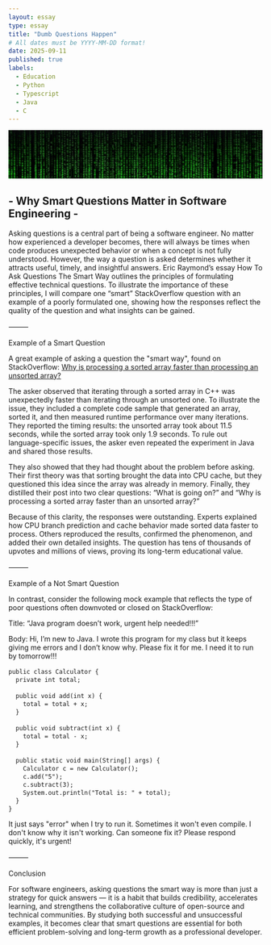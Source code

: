 ```yaml
---
layout: essay
type: essay
title: "Dumb Questions Happen"
# All dates must be YYYY-MM-DD format!
date: 2025-09-11
published: true
labels:
  - Education
  - Python
  - Typescript
  - Java
  - C
---
```



<div class="essay-page">
  <img src="../img/essays/matrix1.jpeg" class="essay-header-img" alt="Matrix Banner">
</div>

<div class="text-center">
  <h2> - Why Smart Questions Matter in Software Engineering - </h2>
</div>

Asking questions is a central part of being a software engineer. No matter how experienced a developer becomes, there will always be times when code produces unexpected behavior or when a concept is not fully understood. However, the way a question is asked determines whether it attracts useful, timely, and insightful answers. Eric Raymond’s essay How To Ask Questions The Smart Way outlines the principles of formulating effective technical questions. To illustrate the importance of these principles, I will compare one “smart” StackOverflow question with an example of a poorly formulated one, showing how the responses reflect the quality of the question and what insights can be gained.

⸻

Example of a Smart Question

A great example of asking a question the "smart way", found on StackOverflow: [Why is processing a sorted array faster than processing an unsorted array?](https://stackoverflow.com/questions/11227809/why-is-processing-a-sorted-array-faster-than-processing-an-unsorted-array)

The asker observed that iterating through a sorted array in C++ was unexpectedly faster than iterating through an unsorted one. To illustrate the issue, they included a complete code sample that generated an array, sorted it, and then measured runtime performance over many iterations. They reported the timing results: the unsorted array took about 11.5 seconds, while the sorted array took only 1.9 seconds. To rule out language-specific issues, the asker even repeated the experiment in Java and shared those results.

They also showed that they had thought about the problem before asking. Their first theory was that sorting brought the data into CPU cache, but they questioned this idea since the array was already in memory. Finally, they distilled their post into two clear questions: “What is going on?” and “Why is processing a sorted array faster than an unsorted array?”

Because of this clarity, the responses were outstanding. Experts explained how CPU branch prediction and cache behavior made sorted data faster to process. Others reproduced the results, confirmed the phenomenon, and added their own detailed insights. The question has tens of thousands of upvotes and millions of views, proving its long-term educational value.

⸻

Example of a Not Smart Question

In contrast, consider the following mock example that reflects the type of poor questions often downvoted or closed on StackOverflow:

Title: “Java program doesn’t work, urgent help needed!!!”

Body:
  Hi, I’m new to Java. I wrote this program for my class but it keeps giving me errors and I don’t know why. Please fix it for me. I need it to run by tomorrow!!!

    public class Calculator {
      private int total;

      public void add(int x) {
        total = total + x;
      }

      public void subtract(int x) {
        total = total - x;
      }

      public static void main(String[] args) {
        Calculator c = new Calculator();
        c.add("5");
        c.subtract(3);
        System.out.println("Total is: " + total);
      }
    }

  It just says "error" when I try to run it. Sometimes it won't even compile. I don't know why it isn't working. Can someone fix it? Please respond quickly, it's urgent!

⸻

Conclusion

For software engineers, asking questions the smart way is more than just a strategy for quick answers — it is a habit that builds credibility, accelerates learning, and strengthens the collaborative culture of open-source and technical communities. By studying both successful and unsuccessful examples, it becomes clear that smart questions are essential for both efficient problem-solving and long-term growth as a professional developer.

